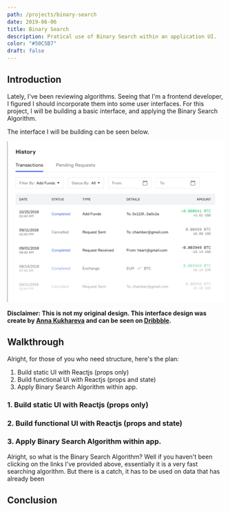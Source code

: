 ```yaml
---
path: /projects/binary-search
date: 2019-06-06
title: Binary Search
description: Pratical use of Binary Search within an application UI.
color: "#50C5B7"
draft: false
---
```


## Introduction

Lately, I've been reviewing algorithms. Seeing that I'm a frontend developer, I figured I should incorporate them into some user interfaces. For this project, I will be building a basic interface, and applying the Binary Search Algorithm.

The interface I will be building can be seen below.

![Interface showing a list](img01.jpg)

**Disclaimer: This is not my original design. This interface design was create by [Anna Kukhareva](https://dribbble.com/phosphoricc) and can be seen on [Dribbble](https://dribbble.com/shots/5815853-History-Tab).**

## Walkthrough

Alright, for those of you who need structure, here's the plan:

1. Build static UI with Reactjs (props only)
2. Build functional UI with Reactjs (props and state)
3. Apply Binary Search Algorithm within app.

### 1. Build static UI with Reactjs (props only)

### 2. Build functional UI with Reactjs (props and state)

### 3. Apply Binary Search Algorithm within app.

Alright, so what is the Binary Search Algorithm? Well if you haven't been clicking on the links I've provided above, essentially it is a very fast searching algorithm. But there is a catch, it has to be used on data that has already been

## Conclusion
